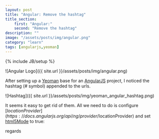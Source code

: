 ```yaml
---
layout: post
title: "Angular: Remove the hashtag"
title_section:
    first: "Angular:"
    second: "Remove the hashtag"
description: ""
image: "/assets/posts/img/angular.png"
category: "learn"
tags: [angularjs,yeoman]
---
```

{% include JB/setup %}

![Angular Logo]({{ site.url }}/assets/posts/img/angular.png)

After setting up a [Yeoman](http://yeoman.io/) base for an [AngularJS](https://angularjs.org/) project, I noticed the hashtag (# symbol) appended to the urls.

![Hashtag]({{ site.url }}/assets/posts/img/yeoman_angular_hashtag.png)

It seems it easy to get rid of them. All we need to do is configure [$locationProvider](https://docs.angularjs.org/api/ng/provider/$locationProvider) and set [html5Mode](ihttps://docs.angularjs.org/api/ng/provider/$locationProvider#html5Mode) to true:

<script src="https://gist.github.com/khanduri/b9d69574540e976c04fd.js"></script>

regards

